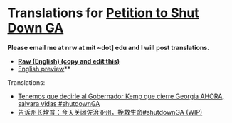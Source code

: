 # Translations for [Petition to Shut Down GA](https://www.change.org/shutdownGA)

**Please email me at nrw at mit ~dot] edu and I will post translations.**

- **[Raw (English) (copy and edit this)](./raw.txt)**
-  [English preview](./raw.md)**


Translations:

- [Tenemos que decirle al Gobernador Kemp que cierre Georgia AHORA, salvara vidas #shutdownGA](./es.md)
- [告诉州长坎普：今天关闭佐治亚州，挽救生命#shutdownGA (WIP)](./zh.md)

